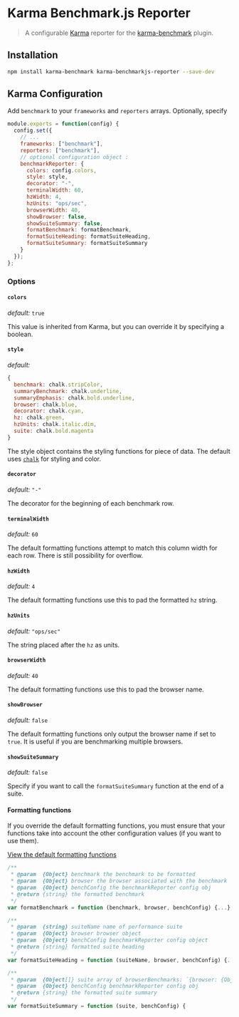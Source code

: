 # Karma Benchmark.js Reporter
> A configurable [Karma](https://karma-runner.github.io) reporter for the [karma-benchmark](https://github.com/JamieMason/karma-benchmark) plugin.

## Installation
```sh
npm install karma-benchmark karma-benchmarkjs-reporter --save-dev
```

## Karma Configuration
Add `benchmark` to your `frameworks` and `reporters` arrays. Optionally, specify
```js
module.exports = function(config) {
  config.set({
    // ...
    frameworks: ["benchmark"],
    reporters: ["benchmark"],
    // optional configuration object :
    benchmarkReporter: {
      colors: config.colors,
      style: style,
      decorator: "-",
      terminalWidth: 60,
      hzWidth: 4,
      hzUnits: "ops/sec",
      browserWidth: 40,
      showBrowser: false,
      showSuiteSummary: false,
      formatBenchmark: formatBenchmark,
      formatSuiteHeading: formatSuiteHeading,
      formatSuiteSummary: formatSuiteSummary
    }
  });
};
```

### Options
#### `colors`
*default:* `true`

This value is inherited from Karma, but you can override it by specifying a boolean.

#### `style`
*default:*
```js
{
  benchmark: chalk.stripColor,
  summaryBenchmark: chalk.underline,
  summaryEmphasis: chalk.bold.underline,
  browser: chalk.blue,
  decorator: chalk.cyan,
  hz: chalk.green,
  hzUnits: chalk.italic.dim,
  suite: chalk.bold.magenta
}
```

The style object contains the styling functions for piece of data. The default uses [`chalk`](https://github.com/chalk/chalk) for styling and color.

#### `decorator`
*default:* `"-"`

The decorator for the beginning of each benchmark row.

#### `terminalWidth`
*default:* `60`

The default formatting functions attempt to match this column width for each row. There is still possibility for overflow.

#### `hzWidth`
*default:* `4`

The default formatting functions use this to pad the formatted `hz` string.

#### `hzUnits`
*default:* `"ops/sec"`

The string placed after the `hz` as units.

#### `browserWidth`
*default:* `40`

The default formatting functions use this to pad the browser name.

#### `showBrowser`
*default:* `false`

The default formatting functions only output the browser name if set to `true`. It is useful if you are benchmarking multiple browsers.

#### `showSuiteSummary`
*default:* `false`

Specify if you want to call the `formatSuiteSummary` function at the end of a suite.

#### Formatting functions

If you override the default formatting functions, you must ensure that your functions take into account the other configuration values (if you want to use them).

[View the default formatting functions](https://github.com/FormidableLabs/karma-benchmarkjs-reporter/blob/master/src/formatting/)

```js
/**
 * @param  {Object} benchmark the benchmark to be formatted
 * @param  {Object} browser the browser associated with the benchmark
 * @param  {Object} benchConfig the benchmarkReporter config obj
 * @return {string} the formatted benchmark
 */
var formatBenchmark = function (benchmark, browser, benchConfig) {...};

/**
 * @param  {string} suiteName name of performance suite
 * @param  {Object} browser browser object
 * @param  {Object} benchConfig benchmarkReporter config object
 * @return {string} formatted suite heading
 */
var formatSuiteHeading = function (suiteName, browser, benchConfig) {...};

/**
 * @param  {Object[]} suite array of browserBenchmarks: `{browser: {Obj}, benchmark: {Obj}`
 * @param  {Object} benchConfig benchmarkReporter config obj
 * @return {string} the formatted suite summary
 */
var formatSuiteSummary = function (suite, benchConfig) {
```
